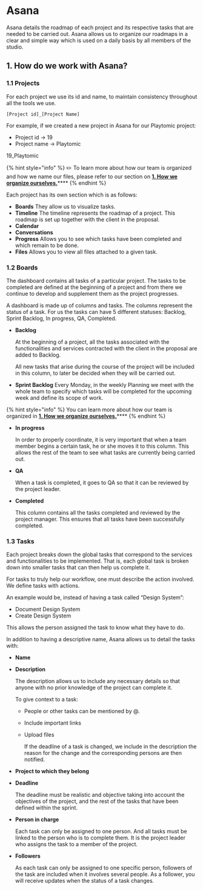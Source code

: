 # Asana

Asana details the roadmap of each project and its respective tasks that are needed to be carried out. Asana allows us to organize our roadmaps in a clear and simple way which is used on a daily basis by all members of the studio.

## 1. How do we work with Asana?

### 1.1 Projects

For each project we use its id and name, to maintain consistency throughout all the tools we use.

```text
[Project id]_[Project Name]
```

For example, if we created a new project in Asana for our Playtomic project:

* Project id → 19
* Project name → Playtomic

19\_Playtomic

{% hint style="info" %}
✏️ To learn more about how our team is organized and how we name our files, please refer to our section on [**1. How we organize ourselves.**](../organization.md)\*\*\*\*
{% endhint %}

Each project has its own section which is as follows:

* **Boards**  They allow us to visualize tasks. 
* **Timeline**  The timeline represents the roadmap of a project. This roadmap is set up together with the client in the proposal. 
* **Calendar** 
* **Conversations** 
* **Progress**  Allows you to see which tasks have been completed and which remain to be done. 
* **Files**  Allows you to view all files attached to a given task.

### 1.2 Boards

The dashboard contains all tasks of a particular project. The tasks to be completed are defined at the beginning of a project and from there we continue to develop and supplement them as the project progresses.

A dashboard is made up of columns and tasks. The columns represent the status of a task. For us the tasks can have 5 different statuses: Backlog, Sprint Backlog, In progress, QA, Completed.

* **Backlog**

  At the beginning of a project, all the tasks associated with the functionalities and services contracted with the client in the proposal are added to Backlog.

  All new tasks that arise during the course of the project will be included in this column, to later be decided when they will be carried out.

* **Sprint Backlog** Every Monday, in the weekly Planning we meet with the whole team to specify which tasks will be completed for the upcoming week and define its scope of work.

{% hint style="info" %}
You can learn more about how our team is organized in [**1. How we organize ourselves.**](../organization.md)\*\*\*\*
{% endhint %}

* **In progress**

  In order to properly coordinate, it is very important that when a team member begins a certain task, he or she moves it to this column. This allows the rest of the team to see what tasks are currently being carried out.

* **QA**

  When a task is completed, it goes to QA so that it can be reviewed by the project leader.

* **Completed**

  This column contains all the tasks completed and reviewed by the project manager. This ensures that all tasks have been successfully completed.

### 1.3 Tasks

Each project breaks down the global tasks that correspond to the services and functionalities to be implemented. That is, each global task is broken down into smaller tasks that can then help us complete it.

For tasks to truly help our workflow, one must describe the action involved. We define tasks with actions.

An example would be, instead of having a task called “Design System”:

* Document Design System 
* Create Design System

This allows the person assigned the task to know what they have to do.

In addition to having a descriptive name, Asana allows us to detail the tasks with:

* **Name**
* **Description**

  The description allows us to include any necessary details so that anyone with no prior knowledge of the project can complete it.

  To give context to a task:

  * People or other tasks can be mentioned by @.
  * Include important links
  * Upload files

    If the deadline of a task is changed, we include in the description the reason for the change and the corresponding persons are then notified.

* **Project to which they belong**
* **Deadline**

  The deadline must be realistic and objective taking into account the objectives of the project, and the rest of the tasks that have been defined within the sprint.

* **Person in charge**

  Each task can only be assigned to one person. And all tasks must be linked to the person who is to complete them. It is the project leader who assigns the task to a member of the project.

* **Followers**

  As each task can only be assigned to one specific person, followers of the task are included when it involves several people. As a follower, you will receive updates when the status of a task changes.

